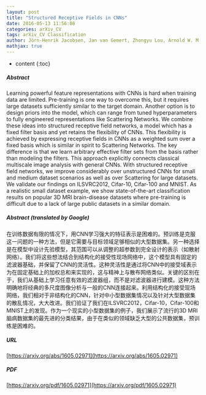 ```yaml
---
layout: post
title: "Structured Receptive Fields in CNNs"
date: 2016-05-13 11:56:08
categories: arXiv_CV
tags: arXiv_CV Classification
author: Jörn-Henrik Jacobsen, Jan van Gemert, Zhongyu Lou, Arnold W. M. Smeulders
mathjax: true
---
```


* content
{:toc}

##### Abstract
Learning powerful feature representations with CNNs is hard when training data are limited. Pre-training is one way to overcome this, but it requires large datasets sufficiently similar to the target domain. Another option is to design priors into the model, which can range from tuned hyperparameters to fully engineered representations like Scattering Networks. We combine these ideas into structured receptive field networks, a model which has a fixed filter basis and yet retains the flexibility of CNNs. This flexibility is achieved by expressing receptive fields in CNNs as a weighted sum over a fixed basis which is similar in spirit to Scattering Networks. The key difference is that we learn arbitrary effective filter sets from the basis rather than modeling the filters. This approach explicitly connects classical multiscale image analysis with general CNNs. With structured receptive field networks, we improve considerably over unstructured CNNs for small and medium dataset scenarios as well as over Scattering for large datasets. We validate our findings on ILSVRC2012, Cifar-10, Cifar-100 and MNIST. As a realistic small dataset example, we show state-of-the-art classification results on popular 3D MRI brain-disease datasets where pre-training is difficult due to a lack of large public datasets in a similar domain.

##### Abstract (translated by Google)
在训练数据有限的情况下，用CNN学习强大的特征表示是困难的。预训练是克服这一问题的一种方法，但是它需要与目标领域足够相似的大型数据集。另一种选择是在模型中设计先验模型，其范围可以从调整的超参数到完全设计的表示（如散射网络）。我们将这些想法结合到结构化的接受性现场网络中，这个模型具有固定的滤波器基础，并保留了CNN的灵活性。这种灵活性是通过将CNN中的接受域表示为在固定基础上的加权总和来实现的，这与精神上与散布网络类似。关键的区别在于，我们从基础上学习任意有效的滤波器组，而不是对滤波器进行建模。这种方法明确地将经典的多尺度图像分析与一般的CNN连接起来。利用结构化的接受现场网络，我们相对于非结构化的CNN，针对中小型数据集情况以及针对大型数据集的散乱情况，大大改进。我们验证了我们在ILSVRC2012，Cifar-10，Cifar-100和MNIST上的发现。作为一个现实的小型数据集的例子，我们展示了流行的3D MRI脑病数据集的最先进的分类结果，由于在类似的领域缺乏大型的公共数据集，预训练是困难的。

##### URL
[https://arxiv.org/abs/1605.02971](https://arxiv.org/abs/1605.02971)

##### PDF
[https://arxiv.org/pdf/1605.02971](https://arxiv.org/pdf/1605.02971)

